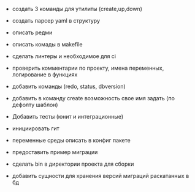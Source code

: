 - создать 3 команды для утилиты (create,up,down)

- создать парсер yaml в структуру

- описать редми

- описать комады в мakefile

- сделать линтеры и необходимое для ci

- проверить комментарии по проекту, имена переменных, логирование в функциях

- добавить команды (redo, status, dbversion)

- добавить в команду create возможность свое имя задать (по дефолту шаблон)

- Добавить тесты (юнит и интеграционные)

- инициировать гит

- переменные среды описать в конфиг пакете

- предоставить пример миграции

- сделать bin в директории проекта для сборки

- добавить сущности для хранения версий миграций раскатанных в бд